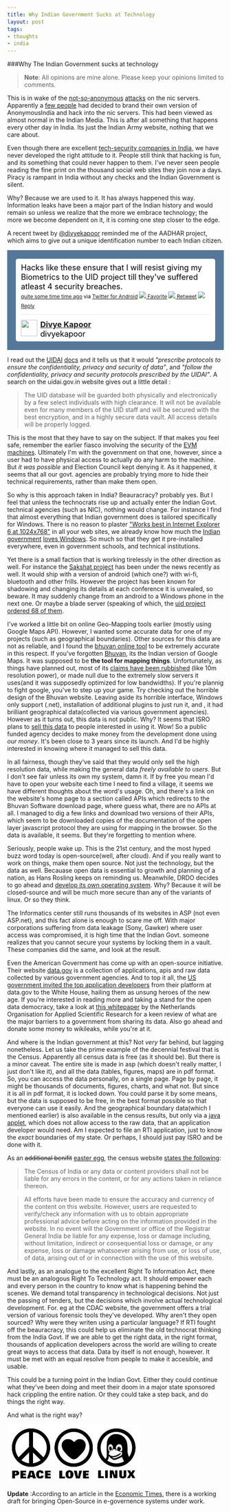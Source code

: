 ```yaml
---
title: Why Indian Government Sucks at Technology
layout: post
tags:
- thoughts
- india
---
```


###Why The Indian Government sucks at technology

>**Note**: All opinions are mine alone. Please keep your opinions limited to comments.

This is in wake of the [not-so-anonymous](http://www.voiceofgreyhat.com/2011/06/anonymous-withdrawn-op-india-untold.html "Aftermath of the attack") [attacks](http://www.thehackernews.com/2011/06/anonymous-india-opindia-strikes-again.html "News report of the actual event") on the nic servers. Apparently a [few people](http://pastebin.com/MHwHNTEi "Names of perpetrators of the hack") had decided to brand their own version of AnonymousIndia and hack into the nic servers. This had been viewed as almost normal in the Indian Media. This is after all something that happens every other day in India. Its just the Indian Army website, nothing that we care about.

Even though there are excellent [tech-security companies in India](http://jobs.nullcon.net/ "Jobs in indian security sector"), we have never developed the right attitude to it. People still think that hacking is fun, and its something that could never happen to them. I've never seen people reading the fine print on the thousand social web sites they join now a days. Piracy is rampant in India without any checks and the Indian Government is silent.

Why? Because we are used to it. It has always happened this way. Information leaks have been a major part of the Indian history and would remain so unless we realize that the more we embrace technology; the more we become dependent on it, it is coming one step closer to the edge.

A recent tweet by [@divyekapoor](http://www.twitter.com/#!/divyekapoor/ "@divyekapoor on twitter") reminded me of the AADHAR project, which aims to give out a unique identification number to each Indian citizen.

<!-- http://twitter.com/#!/divyekapoor/status/82123483202584576 --> 
<div>
<style type='text/css'>.bbpBox82123483202584576 {background:#557799;padding:20px;} p.bbpTweet{background:#fff;padding:10px 12px 10px 12px;margin:0;min-height:48px;color:#000;font-size:18px !important;line-height:22px;-moz-border-radius:5px;-webkit-border-radius:5px} p.bbpTweet span.metadata{display:block;width:100%;clear:both;margin-top:8px;padding-top:12px;height:40px;border-top:1px solid #fff;border-top:1px solid #e6e6e6} p.bbpTweet span.metadata span.author{line-height:19px} p.bbpTweet span.metadata span.author img{float:left;margin:0 7px 0 0px;width:38px;height:38px} p.bbpTweet a:hover{text-decoration:underline}p.bbpTweet span.timestamp{font-size:12px;display:block}</style> <div class='bbpBox82123483202584576'><p class='bbpTweet'>Hacks like these ensure that I will resist giving my Biometrics to the UID project till they've suffered atleast 4 security breaches.<span class='timestamp'><a title='Sat Jun 18 16:32:18 +0000 2011' href='http://twitter.com/#!/divyekapoor/status/82123483202584576'>quite some time time ago</a> via <a href="http://twitter.com/download/android" rel="nofollow">Twitter for Android</a> <a href='http://twitter.com/intent/favorite?tweet_id=82123483202584576'><img src='http://si0.twimg.com/images/dev/cms/intents/icons/favorite.png' /> Favorite</a> <a href='http://twitter.com/intent/retweet?tweet_id=82123483202584576'><img src='http://si0.twimg.com/images/dev/cms/intents/icons/retweet.png' /> Retweet</a> <a href='http://twitter.com/intent/tweet?in_reply_to=82123483202584576'><img src='http://si0.twimg.com/images/dev/cms/intents/icons/reply.png' /> Reply</a></span><span class='metadata'><span class='author'><a href='http://twitter.com/divyekapoor'><img src='http://a3.twimg.com/profile_images/1335737598/221976_10150170015204512_515029511_6682584_156881_n_normal.jpg' /></a><strong><a href='http://twitter.com/divyekapoor'>Divye Kapoor</a></strong><br/>divyekapoor</span></span></p></div> </div>
<!-- end of tweet -->

I read out the [UIDAI](http://uidai.gov.in/ "Official Website") [docs](http://uidai.gov.in/UID_PDF/Front_Page_Articles/MOU/MOUsSigned/MOU_Uttarakhand.pdf "UIDAI's 'MOU With the uttrakhand govt.") and it tells us that it would  _"prescribe protocols to ensure the confidentiality, privacy and security  of data"_, and _"follow the confidentiality, privacy and security  protocols prescribed by the UIDAI"_. A search on the uidai.gov.in website gives out a little detail :

> The UID database will be guarded both physically and electronically by a few select individuals with high clearance. It will not be available even for many members of the UID staff and will be secured with the best encryption, and in a highly secure data vault. All access details will be properly logged.

This is the most that they have to say on the subject. If that makes you feel safe, remember the earlier fiasco involving the security of the [EVM machines](http://indiaevm.org/ "Website of the security researchers detailing their study on tampering of EVMs"). Ultimately I'm with the government on that one, however, since a user had to have physical access to actually do any harm to the machine. But _it was possible_ and Election Council kept denying it. As it happened, it seems that all our govt. agencies are probably trying more to hide their technical requirements, rather than make them open.

So why is this approach taken in India? Beauracracy? probably yes. But I feel that unless the technocrats rise up and actually enter the Indian Govt. technical agencies (such as NIC), nothing would change. For instance I find that almost everything that Indian government does is tailored specifically for Windows. There is no reason to plaster ["Works best in Internet Explorer 6 at 1024x768"](http://www.google.com/search?q=Internet%20Explorer%20site:gov.in%20-filetype:pdf "List of indian government websites with the words Internet Explorer") in all your web sites, we already know how much the [Indian](http://techrights.org/wiki/index.php/Microsoft_influence_in_the_Indian_government "Microsoft's Influence in the Indian Government") [government](http://techrights.org/2010/01/22/india-patents-microsoft-lobby/ "") [loves Windows](http://ramdas.diqtech.com/blogs/2008/jun/16/how-microsoft-has-locked-the-indian-government/ "Microsft has locked the Indian Government"). So much so that they get it pre-installed everywhere, even in government schools, and technical institutions.

Yet there is a small faction that is working tirelessly in the other direction as well. For instance the [Sakshat project](http://technorati.com/technology/gadgets/article/sakshat-a-35-tablet-to-be/ "Technorati's report on the device with specs of the tablet") has been under the news recently as well. It would ship with a version of android (which one?) with wi-fi, bluetooth and other frills. However the project has been known for shadowing and changing its details at each conference it is unvealed, so beware. It may suddenly change from an android to a Windows phone in the next one. Or maybe a blade server (speaking of which, the [uid project ordered 68 of them](http://www.uidai.gov.in/index.php?option=com_content&view=article&id=177&Itemid=214 "List of contracts awareded by UIDAI").

I've worked a little bit on online Geo-Mapping tools earlier (mostly using Google Maps API). However, I wanted some accurate data for one of my projects (such as geographical boundaries). Other sources for this data are not as reliable, and I found the [bhuvan online tool](http://bhuvan3.nrsc.gov.in/ "Bhuvan is a Google Earth like mapping tool developed by ISRO") to be extremely accurate in this respect. If you've forgotten [Bhuvan](http://bhuvan.nrsc.gov.in/bhuvan/ "Official site"), its the Indian version of Google Maps. It was supposed to be **the tool for mapping things**. Unfortunately, as things have planned out, most of its [claims have been rubbished](http://ogleearth.com/2008/11/bhuvan-indias-upcoming-web-map-announced-misreported/ "Bhuvan not what it was supposed to be") (like 10m resolution power), or made null due to the extremely slow servers it uses(and it was supposedly optimized for low bandwidths). If you're plannig to fight google, you've to step up your game. Try checking out the horrible design of the Bhuvan website. Leaving aside its horrible interface, Windows only support (.net), installation of additional plugins to just run it, and , it had brilliant geographical data(collected via various government agencies). However as it turns out, this data is not public. Why? It seems that ISRO plans to [sell this data](http://www.dnaindia.com/india/report_bhuvan-our-answer-to-google-earth-soon_1203871) to people interested in using it. Wow! So a public funded agency decides to make money from the development done using *our money*. It's been close to 3 years since its launch. And I'd be highly interested in knowing where it managed to sell this data. 

In all fairness, though they've said that they would only sell the high resolution data, while making the general data _freely available to users_. But I don't see fair unless its own my system, damn it. If by free you mean I'd have to open your website each time I need to find a village, it seems we have different thoughts about the word's usage. Oh, and there's a link on the website's home page to a section called APIs which redirects to the Bhuvan Software download page, where guess what, there are no APIs at all. I managed to dig a few links and download two versions of their APIs, which seem to be downloaded copies of the documentation of the open layer javascript protocol they are using for mapping in the browser. So the data is available, it seems. But they're forgetting to mention where.

Seriously, people wake up. This is the 21st century, and the most hyped buzz word today is open-source(well, after cloud). And if you really want to work on things, make them open source. Not just the technology, but the data as well. Becauase open data is essential to growth and planning of a nation, as Hans Rosling keeps on reminding us. Meanwhile, DRDO decides to go ahead and [develop its own operating system](http://articles.economictimes.indiatimes.com/2010-10-10/news/28458329_1_saraswat-drdo-cyber-attacks). Why? Because it will be closed-source and will be much more secure than any of the variants of linux.  Or so they think.

The Informatics center still runs thousands of its websites in ASP (not even ASP.net), and this fact alone is enough to scare me off. With major corporations suffering from data leakage (Sony, Gawker) where user access was compromised, it is high time that the Indian Govt. someone realizes that you cannot secure your systems by locking them in a vault. These companies did the same, and look at the result. 

Even the American Government has come up with an open-source initiative. Their website [data.gov](http://www.data.gov) is a collection of applications, apis and raw data collected by various government agencies. And to top it all, the [US government invited the top application developers](http://www.govtech.com/e-government/White-House-Honors-Unsung-Open-Data-App-Developers.html) from their platform at data.gov to the White House, hailing them as unsung heroes of the new age. If you're interested in reading more and taking a stand for the open data democracy, take a look at [this whitepaper](http://share-psi.eu/papers/TNO.pdf) by the Netherlands Organisation for Applied Scientific Research for a keen review of what are the major barriers to a government from sharing its data. Also go ahead and donate some money to wikileaks, while you're at it.

And where is the Indian government at this? Not _very_ far behind, but lagging nonetheless. Let us take the prime example of the decennial festival that is the Census. Apparently all census data is free (as it should be). But there is a minor caveat. The entire site is made in asp (which doesn't really matter, I just don't like it), and all the data (tables, figures, maps) are in pdf format. So, you can access the data personally, on a single page. Page by page, it might be thousands of documents, figures, charts, and what not. But since it is all in pdf format, it is locked down. You could parse it by some means, but the data is supposed to be free, in the best format possible so that everyone can use it easily. And the geographical boundary data(which I mentioned earlier) is also available in the census results, but only via a [java applet](http://www.censusindia.gov.in/maps/censusgis/Census_GIS/page/India_WhizMap/IndiaMap.htm "Developed by Whizmaps, Riddhi softwares"), which does not allow access to the raw data, that an application developer would need. Am I expected to file an RTI application, just to know the _exact_ boundaries of my state. Or perhaps, I should just pay ISRO and be done with it.

As an <del>additional benifit</del> <ins>easter egg</ins>, the census website [states the following](http://www.censusindia.gov.in/Footer_Menus/Disclaimer.html):

> The Census of India or any data or content providers shall not be liable for any errors in the content, or for any actions taken in reliance thereon. 

>All efforts have been made to ensure the accuracy and currency of the content on this website. However, users are requested to verify/check any information with us to obtain appropriate professional advice before acting on the information provided in the website. In no event will the Government or office of the Registrar General India be liable for any expense, loss or damage including, without limitation, indirect or consequential loss or damage, or any expense, loss or damage whatsoever arising from use, or loss of use, of data, arising out of or in connection with the use of this website.

And lastly, as an analogue to the excellent Right To Information Act, there must be an analogous Right To Technology act. It should empower each and every person in the country to know what is happening behind the scenes. We demand total transparency in technological decisions. Not just the passing of tenders, but the decisions which involve actual technological development. For. eg at the CDAC website, the government offers a trial version of various forensic tools they've developed. Why aren't they open sourced? Why were they writen using a particular language? If RTI fought off the beauracracy, this could help us eliminate the old technocrat thinking from the India Govt. If we are able to get the right data, in the right format, thousands of application developers across the world are willing to create great ways to access that data. Data by itself is not enough, however. It must be met with an equal resolve from people to make it accesible, and usable.

This could be a turning point in the Indian Govt. Either they could continue what they've been doing and meet their doom in a major state sponsored hack crippling the entire nation. Or they could take a step back, and do things the right way.

And what is the right way?

![Peace, Love, Linux](/img/peace-love-linux.jpg)

**Update** :According to an article in the [Economic Times](http://economictimes.indiatimes.com/news/international-business/all-new-e-governance-projects-must-work-on-open-source-operating-systems-draft/articleshow/9119827.cms), there is a working draft for bringing Open-Source in e-governence systems under work.
